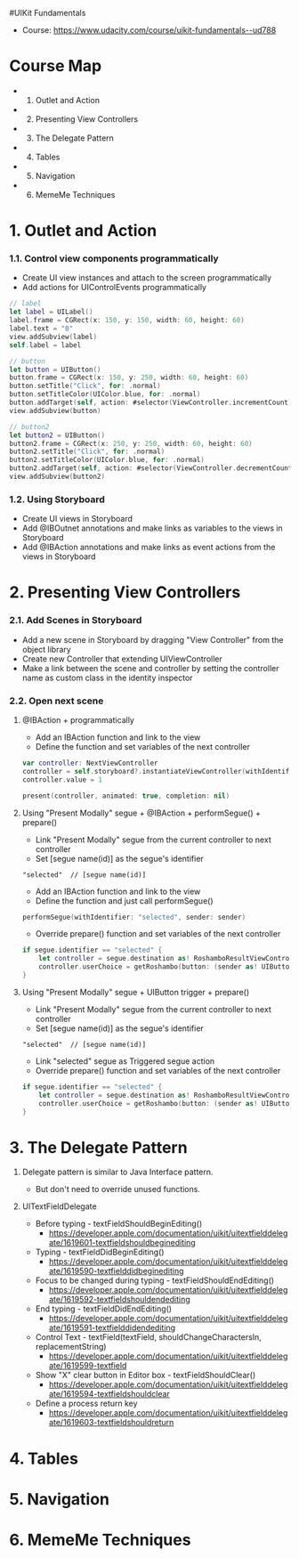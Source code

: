 #UIKit Fundamentals
* Course: https://www.udacity.com/course/uikit-fundamentals--ud788

# Course Map
* 1. Outlet and Action
* 2. Presenting View Controllers
* 3. The Delegate Pattern
* 4. Tables
* 5. Navigation
* 6. MemeMe Techniques


# 1. Outlet and Action
### 1.1. Control view components programmatically
- Create UI view instances and attach to the screen programmatically
- Add actions for UIControlEvents programmatically<br>

~~~swift
// label
let label = UILabel()
label.frame = CGRect(x: 150, y: 150, width: 60, height: 60)
label.text = "0"
view.addSubview(label)
self.label = label

// button
let button = UIButton()
button.frame = CGRect(x: 150, y: 250, width: 60, height: 60)
button.setTitle("Click", for: .normal)
button.setTitleColor(UIColor.blue, for: .normal)
button.addTarget(self, action: #selector(ViewController.incrementCount), for: UIControlEvents.touchUpInside)
view.addSubview(button)

// button2
let button2 = UIButton()
button2.frame = CGRect(x: 250, y: 250, width: 60, height: 60)
button2.setTitle("Click", for: .normal)
button2.setTitleColor(UIColor.blue, for: .normal)
button2.addTarget(self, action: #selector(ViewController.decrementCount), for: UIControlEvents.touchUpInside)
view.addSubview(button2)
~~~

### 1.2. Using Storyboard
- Create UI views in Storyboard
- Add @IBOutnet annotations and make links as variables to the views in Storyboard
- Add @IBAction annotations and make links as event actions from the views in Storyboard


# 2. Presenting View Controllers
### 2.1. Add Scenes in Storyboard
- Add a new scene in Storyboard by dragging "View Controller" from the object library
- Create new Controller that extending UIViewController
- Make a link between the scene and controller by setting the controller name as custom class in the identity inspector

### 2.2. Open next scene
1. @IBAction + programmatically
    * Add an IBAction function and link to the view
    * Define the function and set variables of the next controller
    ~~~swift
    var controller: NextViewController
    controller = self.storyboard?.instantiateViewController(withIdentifier: "NextViewController") as! NextViewController
    controller.value = 1

    present(controller, animated: true, completion: nil)
    ~~~

2. Using "Present Modally" segue + @IBAction + performSegue() + prepare()
    * Link "Present Modally" segue from the current controller to next controller
    * Set [segue name(id)] as the segue's identifier
    ~~~
    "selected"  // [segue name(id)]
    ~~~
    * Add an IBAction function and link to the view
    * Define the function and just call performSegue()
    ~~~swift
    performSegue(withIdentifier: "selected", sender: sender)
    ~~~
    * Override prepare() function and set variables of the next controller
    ~~~swift
    if segue.identifier == "selected" {
        let controller = segue.destination as! RoshamboResultViewController
        controller.userChoice = getRoshambo(button: (sender as! UIButton))
    }
    ~~~

3. Using "Present Modally" segue + UIButton trigger + prepare()
    * Link "Present Modally" segue from the current controller to next controller
    * Set [segue name(id)] as the segue's identifier
    ~~~
    "selected"  // [segue name(id)]
    ~~~
    * Link "selected" segue as Triggered segue action
    * Override prepare() function and set variables of the next controller
    ~~~swift
    if segue.identifier == "selected" {
        let controller = segue.destination as! RoshamboResultViewController
        controller.userChoice = getRoshambo(button: (sender as! UIButton))
    }
    ~~~

# 3. The Delegate Pattern
1. Delegate pattern is similar to Java Interface pattern.
    * But don't need to override unused functions.

2. UITextFieldDelegate
    * Before typing - textFieldShouldBeginEditing()
        - https://developer.apple.com/documentation/uikit/uitextfielddelegate/1619601-textfieldshouldbeginediting
    * Typing - textFieldDidBeginEditing()
        - https://developer.apple.com/documentation/uikit/uitextfielddelegate/1619590-textfielddidbeginediting
    * Focus to be changed during typing - textFieldShouldEndEditing()
        - https://developer.apple.com/documentation/uikit/uitextfielddelegate/1619592-textfieldshouldendediting
    * End typing - textFieldDidEndEditing()
        - https://developer.apple.com/documentation/uikit/uitextfielddelegate/1619591-textfielddidendediting
    * Control Text - textField(textField, shouldChangeCharactersIn, replacementString)
        - https://developer.apple.com/documentation/uikit/uitextfielddelegate/1619599-textfield
    * Show "X" clear button in Editor box - textFieldShouldClear()
        - https://developer.apple.com/documentation/uikit/uitextfielddelegate/1619594-textfieldshouldclear
    * Define a process return key
        - https://developer.apple.com/documentation/uikit/uitextfielddelegate/1619603-textfieldshouldreturn

# 4. Tables
# 5. Navigation
# 6. MemeMe Techniques
